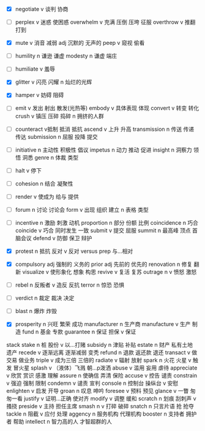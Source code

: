 - [x] negotiate v 谈判 协商
- [ ] perplex  v 迷惑 使困惑
overwhelm  v 充满 压倒 压垮 征服
overthrow  v 推翻 打到
- [x] mute  v 消音 减弱 adj 沉默的 无声的
peep  v 窥视 偷看 
- [ ] humility  n 谦逊 谦虚
modesty n 谦虚 端庄
- [ ] humiliate  v 羞辱
- [x] glitter  v 闪亮 闪耀 n 灿烂的光辉
- [x] hamper  v 妨碍 阻碍
- [ ] emit  v 发出 射出 散发(光热等)
embody  v 具体表现 体现
convert  v 转变 转化
crush  v 镇压 压碎 捣碎 n 拥挤的人群
- [ ] counteract  v抵制 抵消 抵抗
ascend  v 上升 升高 
transmission  n 传送 传递 传达
submission  n 屈服 投降 提交
- [ ] initiative   n 主动性 积极性 倡议
impetus  n 动力 推动 促进
insight  n 洞察力 领悟 洞悉
genre  n 体裁 类型
- [ ] halt  v 停下
- [ ] cohesion  n 结合 凝聚性
- [ ] render  v 使成为 给与 提供
- [ ] forum  n 讨论 讨论会
form v 出现 组织 建立 n 表格 类型
- [ ] incentive  n 激励 刺激 动机
proportion  n 部分 份额 比例
coincidence  n 巧合
coincide  v 巧合 同时发生 一致
submit  v 提交 屈服 
summit  n 最高峰 顶点 首脑会议
defend  v 防御 保卫 辩护
- [x] protest  n 抵抗 反对 v 反对
versus  prep 与...相对
- [x] compulsory  adj 强制的 义务的 
prior  adj 先前的 优先的 
renovation n 修复 翻新
visualize  v 使形象化 想象 构思
revive  v 复活 复苏
outrage  n v 愤怒 激怒
- [ ] rebel  n 反叛者 v 造反 反抗
terror  n 惊恐 恐惧
- [ ] verdict  n 裁定 裁决 决定
- [ ] blast  n 爆炸 炸毁 
- [x] prosperity   n 兴旺 繁荣 成功
manufacturer  n 生产商
manufacture v 生产 制造
fund  n 基金 专款
guarantee  n 保证 担保 v 保证


stack 
stake  n 桩 股份 v 以...打赌
subsidy  n 津贴 补贴
estate  n 财产 私有土地 遗产
recede  v 逐渐远离 逐渐减弱 变秃
refund  n 退款 返还款 退还
transact  v 做交易 做业务
triple  v 成为三倍 三倍的
radiate  v 辐射 放射
spark  n 火花 火星 v 触发 冒火星
splash  v （液体）飞溅 朝...p泼洒
abuse  v 滥用 妄用 虐待
appreciate  v 欣赏 赏识 感激 理解
assure  n 使确信 弄清 保险
accuse  v 控告 谴责
constrain  v 强迫 强制 限制
condemn  v 谴责 宣判
console  n 控制台 操纵台  v 安慰
enlighten  v 启发 开导
groan  n 叹息 呻吟
foresee  v 预料 预见 
glance  v 一瞥 匆匆一看
justify  v 证明...正确 使对齐
modify  v 调整 缓和
scratch  n 划痕 刮刺声 v 搔挠
preside  v 主持 担任主席
smash  n v 打碎 破碎 
snatch  n 只言片语  抢 抢夺
tackle  n 阻截 v 应付 处理
aggency  n 服务机构 代理机构
booster n 支持者 拥护者 帮助
intellect  n 智力高的人 才智超群的人

